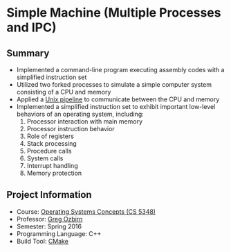 # Simple Machine (Multiple Processes and IPC)

## Summary
  * Implemented a command-line program executing assembly codes with a simplified instruction set
  * Utilized two forked processes to simulate a simple computer system consisting of a CPU and memory
  * Applied a [Unix pipeline][pl] to communicate between the CPU and memory
  * Implemented a simplified instruction set to exhibit important low-level behaviors of an operating system, including:
    1. Processor interaction with main memory
    2. Processor instruction behavior
    3. Role of registers
    4. Stack processing
    5. Procedure calls
    6. System calls
    7. Interrupt handling
    8. Memory protection

## Project Information
  * Course: [Operating Systems Concepts (CS 5348)][os]
  * Professor: [Greg Ozbirn][ozbirn]
  * Semester: Spring 2016
  * Programming Language: C++
  * Build Tool: [CMake][cmake]

[pl]: https://en.wikipedia.org/wiki/Pipeline_(Unix)
[os]: https://catalog.utdallas.edu/2016/graduate/courses/cs5348
[cmake]: https://cmake.org/
[ozbirn]: http://cs.utdallas.edu/people/faculty/ozbirn-greg/
